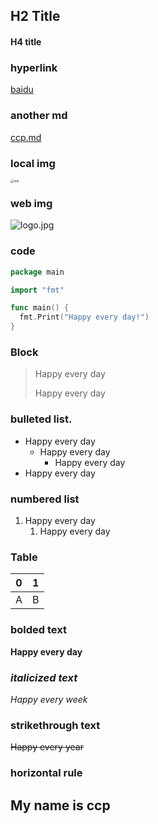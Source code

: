 
## H2 Title

#### H4 title

### hyperlink

[baidu](https://www.baidu.com/)

### another md

[ccp.md](https://github.com/ccp123456/ccp123456/edit/main/ccp.md)

### local img

<img src="./test.jpg" alt="test" style="zoom:33%;" />

### web img

![logo.jpg](https://www.jlu.edu.cn/images/logo.jpg)

### code

```go
package main

import "fmt"

func main() {
  fmt.Print("Happy every day!")
}
```

### Block

> Happy every day
>
> Happy every day
### bulleted list.

- Happy every day
  - Happy every day
    - Happy every day
- Happy every day

### numbered list

1. Happy every day
   1. Happy every day



### Table

| 0    | 1    |
| ---- | ---- |
| A    | B    |

### **bolded text**

**Happy every day**

### *italicized text*

*Happy every week*

### strikethrough text

~~Happy every year~~




### horizontal rule

My name is ccp
---




